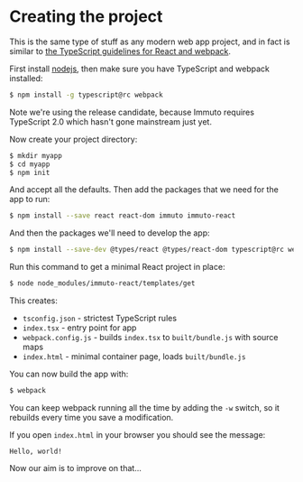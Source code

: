 # Creating the project

This is the same type of stuff as any modern web app project, and in fact is similar to [the TypeScript guidelines for React and webpack](https://www.typescriptlang.org/docs/handbook/react-&-webpack.html). 

First install [nodejs](https://nodejs.org/en/), then make sure you have TypeScript and webpack installed:

```bash
$ npm install -g typescript@rc webpack
```

Note we're using the release candidate, because Immuto requires TypeScript 2.0 which hasn't gone mainstream just yet.

Now create your project directory:

```bash
$ mkdir myapp
$ cd myapp
$ npm init
```

And accept all the defaults. Then add the packages that we need for the app to run:

```bash
$ npm install --save react react-dom immuto immuto-react
```

And then the packages we'll need to develop the app:

```bash
$ npm install --save-dev @types/react @types/react-dom typescript@rc webpack ts-loader source-map-loader
```

Run this command to get a minimal React project in place:

```bash
$ node node_modules/immuto-react/templates/get
```

This creates:

* `tsconfig.json` - strictest TypeScript rules
* `index.tsx` - entry point for app
* `webpack.config.js` - builds `index.tsx` to `built/bundle.js` with source maps 
* `index.html` - minimal container page, loads `built/bundle.js`

You can now build the app with:

```bash
$ webpack
```

You can keep webpack running all the time by adding the `-w` switch, so it rebuilds every time you save a modification.

If you open `index.html` in your browser you should see the message:

```
Hello, world!
```

Now our aim is to improve on that...